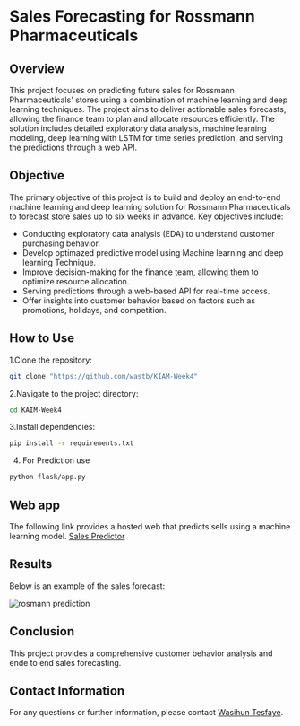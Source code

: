 # Sales Forecasting for Rossmann Pharmaceuticals 

## Overview

This project focuses on predicting future sales for Rossmann Pharmaceuticals' stores using a combination of machine learning and deep learning techniques. The project aims to deliver actionable sales forecasts, allowing the finance team to plan and allocate resources efficiently. The solution includes detailed exploratory data analysis, machine learning modeling, deep learning with LSTM for time series prediction, and serving the predictions through a web API.

## Objective

The primary objective of this project is to build and deploy an end-to-end machine learning and deep learning solution for Rossmann Pharmaceuticals to forecast store sales up to six weeks in advance. Key objectives include:

- Conducting exploratory data analysis (EDA) to understand customer purchasing behavior.
- Develop optimazed predictive model using Machine learning and deep learning Technique.
- Improve decision-making for the finance team, allowing them to optimize resource allocation.
- Serving predictions through a web-based API for real-time access.
- Offer insights into customer behavior based on factors such as promotions, holidays, and competition.
 
## How to Use

1.Clone the repository:

```bash
git clone "https://github.com/wastb/KIAM-Week4"
```

2.Navigate to the project directory:

```bash
cd KAIM-Week4
```

3.Install dependencies:

```bash
pip install -r requirements.txt
```
4. For Prediction use
```bash
python flask/app.py
```
## Web app
The following link provides a hosted web that predicts sells using a machine learning model.
[Sales Predictor](https://kiam-week4-5.onrender.com/)

## Results
Below is an example of the sales forecast:

![rosmann prediction](https://github.com/user-attachments/assets/be118b37-ffd8-44da-a38b-fc727da7f9fb)

## Conclusion

This project provides a comprehensive customer behavior analysis and ende to end sales forecasting.
## Contact Information

For any questions or further information, please contact [Wasihun Tesfaye](mailto:wasihunpersonal@gmail.com).
